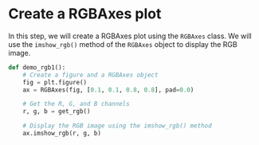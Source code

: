 # Create a RGBAxes plot

In this step, we will create a RGBAxes plot using the `RGBAxes` class. We will use the `imshow_rgb()` method of the `RGBAxes` object to display the RGB image.

```python
def demo_rgb1():
    # Create a figure and a RGBAxes object
    fig = plt.figure()
    ax = RGBAxes(fig, [0.1, 0.1, 0.8, 0.8], pad=0.0)

    # Get the R, G, and B channels
    r, g, b = get_rgb()

    # Display the RGB image using the imshow_rgb() method
    ax.imshow_rgb(r, g, b)
```
